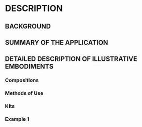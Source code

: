 # DESCRIPTION

## BACKGROUND

## SUMMARY OF THE APPLICATION

## DETAILED DESCRIPTION OF ILLUSTRATIVE EMBODIMENTS

### Compositions

### Methods of Use

### Kits

### Example 1

